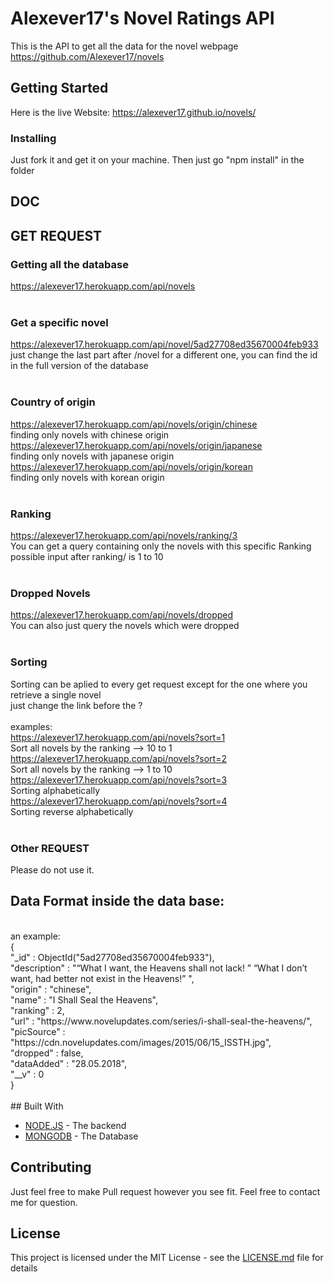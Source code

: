 # Alexever17's Novel Ratings API
This is the API to get all the data for the novel webpage <br>
https://github.com/Alexever17/novels

## Getting Started

Here is the live Website: https://alexever17.github.io/novels/

### Installing

Just fork it and get it on your machine. Then just go "npm install" in the folder

## DOC

## GET REQUEST

### Getting all the database
https://alexever17.herokuapp.com/api/novels<br>
<br>
### Get a specific novel
https://alexever17.herokuapp.com/api/novel/5ad27708ed35670004feb933<br>
just change the last part after /novel for a different one, you can find the id in the full version of the database <br>
<br>
### Country of origin
https://alexever17.herokuapp.com/api/novels/origin/chinese <br>
finding only novels with chinese origin <br>
https://alexever17.herokuapp.com/api/novels/origin/japanese <br>
finding only novels with japanese origin <br>
https://alexever17.herokuapp.com/api/novels/origin/korean <br>
finding only novels with korean origin <br>
<br>
### Ranking
https://alexever17.herokuapp.com/api/novels/ranking/3 <br>
You can get a query containing only the novels with this specific Ranking <br>
possible input after ranking/ is 1 to 10 <br>
<br>
### Dropped Novels
https://alexever17.herokuapp.com/api/novels/dropped <br>
You can also just query the novels which were dropped <br>
<br>
### Sorting
Sorting can be aplied to every get request except for the one where you retrieve a single novel<br>
just change the link before the ?<br>
<br>
examples:<br>
https://alexever17.herokuapp.com/api/novels?sort=1 <br>
Sort all novels by the ranking --> 10 to 1 <br>
https://alexever17.herokuapp.com/api/novels?sort=2 <br>
Sort all novels by the ranking --> 1 to 10 <br>
https://alexever17.herokuapp.com/api/novels?sort=3 <br>
Sorting alphabetically <br>
https://alexever17.herokuapp.com/api/novels?sort=4 <br>
Sorting reverse alphabetically <br>
<br>

### Other REQUEST

Please do not use it.

## Data Format inside the data base:
<br>
an example:<br>
{ <br>
    "_id" : ObjectId("5ad27708ed35670004feb933"),<br>
    "description" : "“What I want, the Heavens shall not lack! ” “What I don’t want, had better not exist in the Heavens!” ",<br>
    "origin" : "chinese",<br>
    "name" : "I Shall Seal the Heavens",<br>
    "ranking" : 2,<br>
    "url" : "https://www.novelupdates.com/series/i-shall-seal-the-heavens/",<br>
    "picSource" : "https://cdn.novelupdates.com/images/2015/06/15_ISSTH.jpg",<br>
    "dropped" : false,<br>
    "dataAdded" : "28.05.2018",<br>
    "__v" : 0<br>
}<br>
<br>
## Built With

* [NODE.JS](https://nodejs.org/en/) - The backend
* [MONGODB](https://www.mongodb.com/) - The Database

## Contributing

Just feel free to make Pull request however you see fit. Feel free to contact me for question.

## License

This project is licensed under the MIT License - see the [LICENSE.md](LICENSE.md) file for details
